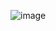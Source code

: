![image](https://github.com/far-mat42/custom-escooter/assets/37193300/59afab2b-e9aa-4f66-a0be-57452d169c62)
